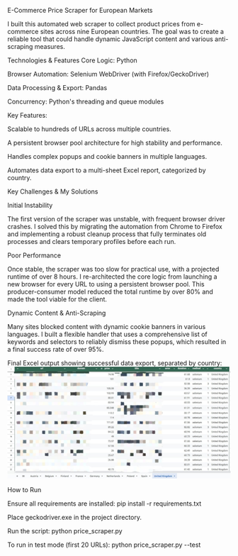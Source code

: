 E-Commerce Price Scraper for European Markets

I built this automated web scraper to collect product prices from e-commerce sites across nine European countries. The goal was to create a reliable tool that could handle dynamic JavaScript content and various anti-scraping measures.

Technologies & Features
Core Logic: Python

Browser Automation: Selenium WebDriver (with Firefox/GeckoDriver)

Data Processing & Export: Pandas

Concurrency: Python's threading and queue modules

Key Features:

Scalable to hundreds of URLs across multiple countries.

A persistent browser pool architecture for high stability and performance.

Handles complex popups and cookie banners in multiple languages.

Automates data export to a multi-sheet Excel report, categorized by country.

Key Challenges & My Solutions

Initial Instability

The first version of the scraper was unstable, with frequent browser driver crashes. I solved this by migrating the automation from Chrome to Firefox and implementing a robust cleanup process that fully terminates old processes and clears temporary profiles before each run.

Poor Performance

Once stable, the scraper was too slow for practical use, with a projected runtime of over 8 hours. I re-architected the core logic from launching a new browser for every URL to using a persistent browser pool. This producer-consumer model reduced the total runtime by over 80% and made the tool viable for the client.

Dynamic Content & Anti-Scraping

Many sites blocked content with dynamic cookie banners in various languages. I built a flexible handler that uses a comprehensive list of keywords and selectors to reliably dismiss these popups, which resulted in a final success rate of over 95%.

Final Excel output showing successful data export, separated by country:
![Final Scraper Output](https://github.com/bellecoding/Automated-Price-Scraper/blob/main/output%20image.jpg)



How to Run

Ensure all requirements are installed: pip install -r requirements.txt

Place geckodriver.exe in the project directory.

Run the script: python price_scraper.py

To run in test mode (first 20 URLs): python price_scraper.py --test
